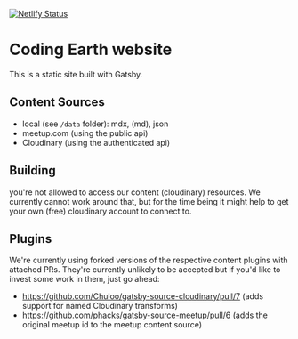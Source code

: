 [![Netlify Status](https://api.netlify.com/api/v1/badges/91bcced6-44a4-4266-89b3-1bf16b9192b7/deploy-status)](https://app.netlify.com/sites/codingearth/deploys)

# Coding Earth website

This is a static site built with Gatsby.

## Content Sources

- local (see `/data` folder): mdx, (md), json
- meetup.com (using the public api)
- Cloudinary (using the authenticated api)

## Building

you're not allowed to access our content (cloudinary) resources. We currently cannot work around that, but for the time being it might help to get your own (free) cloudinary account to connect to.

## Plugins

We're currently using forked versions of the respective content plugins with attached PRs. They're currently unlikely to be accepted but if you'd like to invest some work in them, just go ahead:

- https://github.com/Chuloo/gatsby-source-cloudinary/pull/7 (adds support for named Cloudinary transforms)
- https://github.com/phacks/gatsby-source-meetup/pull/6 (adds the original meetup id to the meetup content source)

